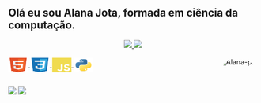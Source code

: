 ## Olá eu sou Alana Jota, formada em ciência da computação.

<div align="center">
  <a href="https://github.com/AlanaJotaDiogenes">
  <img width="48%" src="https://github-readme-stats.vercel.app/api?username=alanajotadiogenes&show_icons=true&theme=cobalt&include_all_commits=true&count_private=true"/>
  <img width="48%" src="https://github-readme-stats.vercel.app/api/top-langs/?username=alanajotadiogenes&layout=compact&langs_count=7&theme=cobalt"/>
</div>
<div style="display: inline_block"><br>
  <img align="center" alt="Alana-HTML" height="30" width="40" src="https://raw.githubusercontent.com/devicons/devicon/master/icons/html5/html5-original.svg">
  <img align="center" alt="Alana-CSS" height="30" width="40" src="https://raw.githubusercontent.com/devicons/devicon/master/icons/css3/css3-original.svg">
  <img align="center" alt="Alana-Js" height="30" width="40" src="https://raw.githubusercontent.com/devicons/devicon/master/icons/javascript/javascript-plain.svg">
  <img align="center" alt="Alana-Python" height="30" width="40" src="https://raw.githubusercontent.com/devicons/devicon/master/icons/python/python-original.svg">
  <img align="right" alt="Alana-pic" height="120" style="border-radius:50px;" src="https://i.picasion.com/pic92/467bf6d01f4169f553190a6372d6b023.gif">
</div>


##
  
<div>
  <a href = "mailto:alanajotacontact@gmail.com"><img src="https://img.shields.io/badge/-Gmail-%23333?style=for-the-badge&logo=gmail&logoColor=white" target="_blank"></a>
<a href="https://www.linkedin.com/in/alana-jota-diógenes" target="_blank"><img src="https://img.shields.io/badge/-LinkedIn-%230077B5?style=for-the-badge&logo=linkedin&logoColor=white" target="_blank"></a> 
</div>
 
  
  
 
